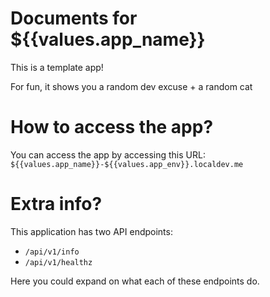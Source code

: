 # Documents for ${{values.app_name}}

This is a template app!

For fun, it shows you a random dev excuse + a random cat

# How to access the app?

You can access the app by accessing this URL: `${{values.app_name}}-${{values.app_env}}.localdev.me` 

# Extra info?

This application has two API endpoints:

- `/api/v1/info`
- `/api/v1/healthz`

Here you could expand on what each of these endpoints do.


